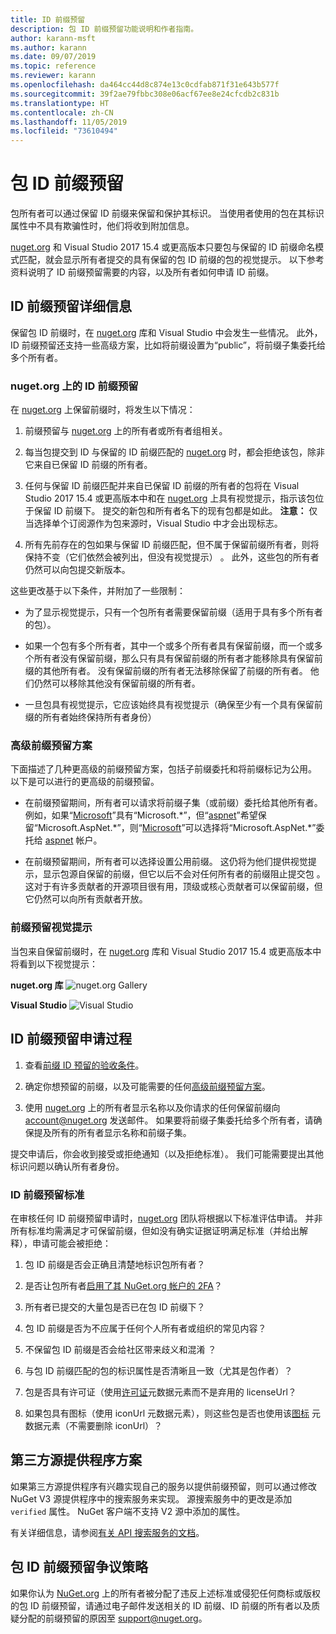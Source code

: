 ```yaml
---
title: ID 前缀预留
description: 包 ID 前缀预留功能说明和作者指南。
author: karann-msft
ms.author: karann
ms.date: 09/07/2019
ms.topic: reference
ms.reviewer: karann
ms.openlocfilehash: da464cc44d8c874e13c0cdfab871f31e643b577f
ms.sourcegitcommit: 39f2ae79fbbc308e06acf67ee8e24cfcdb2c831b
ms.translationtype: HT
ms.contentlocale: zh-CN
ms.lasthandoff: 11/05/2019
ms.locfileid: "73610494"
---
```

# <a name="package-id-prefix-reservation"></a>包 ID 前缀预留

包所有者可以通过保留 ID 前缀来保留和保护其标识。 当使用者使用的包在其标识属性中不具有欺骗性时，他们将收到附加信息。 

[nuget.org](https://www.nuget.org/) 和 Visual Studio 2017 15.4 或更高版本只要包与保留的 ID 前缀命名模式匹配，就会显示所有者提交的具有保留的包 ID 前缀的包的视觉提示。 以下参考资料说明了 ID 前缀预留需要的内容，以及所有者如何申请 ID 前缀。

## <a name="id-prefix-reservation-details"></a>ID 前缀预留详细信息

保留包 ID 前缀时，在 [nuget.org](https://www.nuget.org/) 库和 Visual Studio 中会发生一些情况。 此外，ID 前缀预留还支持一些高级方案，比如将前缀设置为“public”，将前缀子集委托给多个所有者。

### <a name="id-prefix-reservation-on-nugetorg"></a>nuget.org 上的 ID 前缀预留

在 [nuget.org](https://www.nuget.org/) 上保留前缀时，将发生以下情况：

1. 前缀预留与 [nuget.org](https://www.nuget.org/) 上的所有者或所有者组相关。

1. 每当包提交到 ID 与保留的 ID 前缀匹配的 [nuget.org](https://www.nuget.org/) 时，都会拒绝该包，除非它来自已保留 ID 前缀的所有者。

1. 任何与保留 ID 前缀匹配并来自已保留 ID 前缀的所有者的包将在 Visual Studio 2017 15.4 或更高版本中和在 [nuget.org](https://www.nuget.org/) 上具有视觉提示，指示该包位于保留 ID 前缀下。 提交的新包和所有者名下的现有包都是如此。 **注意：** 仅当选择单个订阅源作为包来源时，Visual Studio 中才会出现标志。

1. 所有先前存在的包如果与保留 ID 前缀匹配，但不属于保留前缀所有者，则将保持不变（它们依然会被列出，但没有视觉提示）  。 此外，这些包的所有者仍然可以向包提交新版本。

这些更改基于以下条件，并附加了一些限制：

- 为了显示视觉提示，只有一个包所有者需要保留前缀（适用于具有多个所有者的包）。

- 如果一个包有多个所有者，其中一个或多个所有者具有保留前缀，而一个或多个所有者没有保留前缀，那么只有具有保留前缀的所有者才能移除具有保留前缀的其他所有者。 没有保留前缀的所有者无法移除保留了前缀的所有者。 他们仍然可以移除其他没有保留前缀的所有者。

- 一旦包具有视觉提示，它应该始终具有视觉提示（确保至少有一个具有保留前缀的所有者始终保持所有者身份） 

### <a name="advanced-prefix-reservation-scenarios"></a>高级前缀预留方案

下面描述了几种更高级的前缀预留方案，包括子前缀委托和将前缀标记为公用。 以下是可以进行的更高级的前缀预留。 

- 在前缀预留期间，所有者可以请求将前缀子集（或前缀）委托给其他所有者。 例如，如果“[Microsoft](https://www.nuget.org/profiles/microsoft)”具有“Microsoft.\*”，但“[aspnet](https://www.nuget.org/profiles/aspnet)”希望保留“Microsoft.AspNet.\*”，则“[Microsoft](https://www.nuget.org/profiles/microsoft)”可以选择将“Microsoft.AspNet.\*”委托给 [aspnet](https://www.nuget.org/profiles/aspnet) 帐户。

- 在前缀预留期间，所有者可以选择设置公用前缀。 这仍将为他们提供视觉提示，显示包源自保留的前缀，但它以后不会对任何所有者的前缀阻止提交包  。 这对于有许多贡献者的开源项目很有用，顶级或核心贡献者可以保留前缀，但它仍然可以向所有贡献者开放。 

### <a name="prefix-reservation-visual-indicator"></a>前缀预留视觉提示

当包来自保留前缀时，在 [nuget.org](https://www.nuget.org/) 库和 Visual Studio 2017 15.4 或更高版本中将看到以下视觉提示：

**nuget.org 库**
![nuget.org Gallery](media/nuget-gallery-reserved-prefix.png)

**Visual Studio**
![Visual Studio](media/visual-studio-reserved-prefix.png)

## <a name="id-prefix-reservation-application-process"></a>ID 前缀预留申请过程

1. 查看[前缀 ID 预留的验收条件](#id-prefix-reservation-criteria)。

2. 确定你想预留的前缀，以及可能需要的任何[高级前缀预留方案](#advanced-prefix-reservation-scenarios)。

3. 使用 [nuget.org](https://www.nuget.org/) 上的所有者显示名称以及你请求的任何保留前缀向 [account@nuget.org](mailto:account@nuget.org) 发送邮件。 如果要将前缀子集委托给多个所有者，请确保提及所有的所有者显示名称和前缀子集。

提交申请后，你会收到接受或拒绝通知（以及拒绝标准）。 我们可能需要提出其他标识问题以确认所有者身份。

### <a name="id-prefix-reservation-criteria"></a>ID 前缀预留标准

在审核任何 ID 前缀预留申请时，[nuget.org](https://www.nuget.org/) 团队将根据以下标准评估申请。 并非所有标准均需满足才可保留前缀，但如没有确实证据证明满足标准（并给出解释），申请可能会被拒绝：

1. 包 ID 前缀是否会正确且清楚地标识包所有者？

1. 是否让包所有者[启用了其 NuGet.org 帐户的 2FA](individual-accounts.md#enable-two-factor-authentication-2fa)？

1. 所有者已提交的大量包是否已在包 ID 前缀下？

1. 包 ID 前缀是否为不应属于任何个人所有者或组织的常见内容？

1. 不保留包 ID 前缀是否会给社区带来歧义和混淆  ？

1. 与包 ID 前缀匹配的包的标识属性是否清晰且一致（尤其是包作者）？

1. 包是否具有许可证（使用[许可证](../reference/nuspec.md#license)元数据元素而不是弃用的 licenseUrl？

1. 如果包具有图标（使用 iconUrl 元数据元素），则这些包是否也使用该[图标](../reference/nuspec.md#icon) 元数据元素（不需要删除 iconUrl）？

## <a name="third-party-feed-provider-scenarios"></a>第三方源提供程序方案

如果第三方源提供程序有兴趣实现自己的服务以提供前缀预留，则可以通过修改 NuGet V3 源提供程序中的搜索服务来实现。 源搜索服务中的更改是添加 `verified` 属性。 NuGet 客户端不支持 V2 源中添加的属性。

有关详细信息，请参阅[有关 API 搜索服务的文档](../api/search-query-service-resource.md)。

## <a name="package-id-prefix-reservation-dispute-policy"></a>包 ID 前缀预留争议策略
如果你认为 [NuGet.org](https://www.nuget.org) 上的所有者被分配了违反上述标准或侵犯任何商标或版权的包 ID 前缀预留，请通过电子邮件发送相关的 ID 前缀、ID 前缀的所有者以及质疑分配的前缀预留的原因至 [support@nuget.org](mailto:support@nuget.org)。

